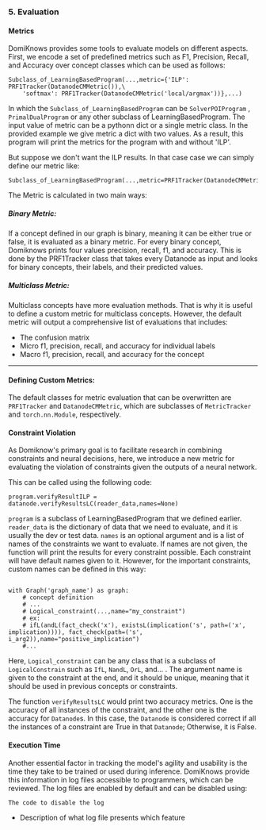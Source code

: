 


### 5. Evaluation

#### Metrics
DomiKnows provides some tools to evaluate models on different aspects. First, we encode a set of predefined metrics such as F1, Precision, Recall, and Accuracy over concept classes which can be used as follows: 

```python3
Subclass_of_LearningBasedProgram(...,metric={'ILP': PRF1Tracker(DatanodeCMMetric()),\
    'softmax': PRF1Tracker(DatanodeCMMetric('local/argmax'))},...)
```
In which the `Subclass_of_LearningBasedProgram` can be `SolverPOIProgram` , `PrimalDualProgram` or any other subclass of LearningBasedProgram. The input value of metric can be a pythonn dict or a single metric class. In the provided example we give metric a dict with two values. As a result, this program will print the metrics for the program with and without 'ILP'.

But suppose we don't want the ILP results. In that case case we can simply define our metric like:

```python3
Subclass_of_LearningBasedProgram(...,metric=PRF1Tracker(DatanodeCMMetric('local/argmax')),...)
```


The Metric is calculated in two main ways:
##### Binary Metric:

If a concept defined in our graph is binary, meaning it can be either true or false, it is evaluated as a binary metric. For every binary concept, Domiknows prints four values precision, recall, f1, and accuracy. This is done by the PRF1Tracker class that takes every Datanode as input and looks for binary concepts, their labels, and their predicted values.

##### Multiclass Metric:

Multiclass concepts have more evaluation methods. That is why it is useful to define a custom metric for multiclass concepts. However, the default metric will output a comprehensive list of evaluations that includes: 
- The confusion matrix
- Micro f1, precision, recall, and accuracy for individual labels
- Macro f1, precision, recall, and accuracy for the concept
_________
#### Defining Custom Metrics:

The default classes for metric evaluation that can be overwritten are `PRF1Tracker` and `DatanodeCMMetric`, which are subclasses of `MetricTracker` and `torch.nn.Module`, respectively.

#### Constraint Violation

As Domiknow's primary goal is to facilitate research in combining constraints and neural decisions, here, we introduce a new metric for evaluating the violation of constraints given the outputs of a neural network. 

This can be called using the following code:

```python3
program.verifyResultILP = datanode.verifyResultsLC(reader_data,names=None)
```

`program` is a subclass of LearningBasedProgram that we defined earlier. `reader_data` is the dictionary of data that we need to evaluate, and it is usually the dev or test data. `names` is an optional argument and is a list of names of the constraints we want to evaluate. If names are not given, the function will print the results for every constraint possible. Each constraint will have default names given to it. However, for the important constraints, custom names can be defined in this way:

```python3

with Graph('graph_name') as graph:
    # concept definition
    # ...
    # Logical_constraint(...,name="my_constraint")
    # ex:
    # ifL(andL(fact_check('x'), existsL(implication('s', path=('x', implication)))), fact_check(path=('s', i_arg2)),name="positive_implication")
    #...

```

Here, `Logical_constraint` can be any class that is a subclass of `LogicalConstrain` such as `IfL`, `NandL`, `OrL`, and... . The argument name is given to the constraint at the end, and it should be unique, meaning that it should be used in previous concepts or constraints.

The function `verifyResultsLC` would print two accuracy metrics. One is the accuracy of all instances of the constraint, and the other one is the accuracy for `Datanode`s. In this case, the `Datanode` is considered correct if all the instances of a constraint are True in that `Datanode`; Otherwise, it is False.

#### Execution Time
Another essential factor in tracking the model's agility and usability is the time they take to be trained or used during inference. 
DomiKnows provide this information in log files accessible to programmers, which can be reviewed. 
The log files are enabled by default and can be disabled using:
```python3
The code to disable the log
```

- Description of what log file presents which feature


